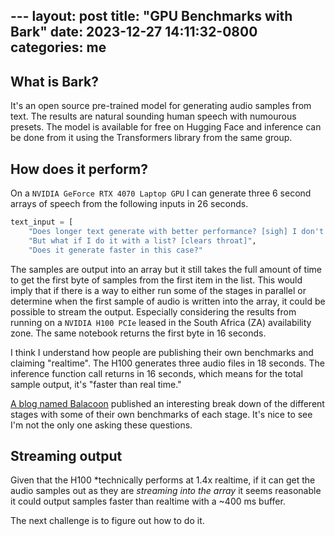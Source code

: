 --- layout: post
title:  "GPU Benchmarks with Bark"
date:  2023-12-27 14:11:32-0800
categories: me
---

## What is Bark?

It's an open source pre-trained model for generating audio samples from text. The results are natural sounding human speech with numourous presets. The model is available for free on Hugging Face and inference can be done from it using the Transformers library from the same group.

## How does it perform?

On a `NVIDIA GeForce RTX 4070 Laptop GPU` I can generate three 6 second arrays of speech from the following inputs in 26 seconds.

```python
text_input = [
    "Does longer text generate with better performance? [sigh] I don't think so.",
    "But what if I do it with a list? [clears throat]",
    "Does it generate faster in this case?"
```

The samples are output into an array but it still takes the full amount of time to get the first byte of samples from the first item in the list. This would imply that if there is a way to either run some of the stages in parallel or determine when the first sample of audio is written into the array, it could be possible to stream the output. Especially considering the results from running on a `NVIDIA H100 PCIe` leased in the South Africa (ZA) availability zone. The same notebook returns the first byte in 16 seconds.

I think I understand how people are publishing their own benchmarks and claiming "realtime". The H100 generates three audio files in 18 seconds. The inference function call returns in 16 seconds, which means for the total sample output, it's "faster than real time."

[A blog named Balacoon](https://balacoon.com/blog/dissecting_bark/) published an interesting break down of the different stages with some of their own benchmarks of each stage. It's nice to see I'm not the only one asking these questions.

## Streaming output

Given that the H100 *technically performs at 1.4x realtime, if it can get the audio samples out as they are *streaming into the array* it seems reasonable it could output samples faster than realtime with a ~400 ms buffer.

The next challenge is to figure out how to do it.
